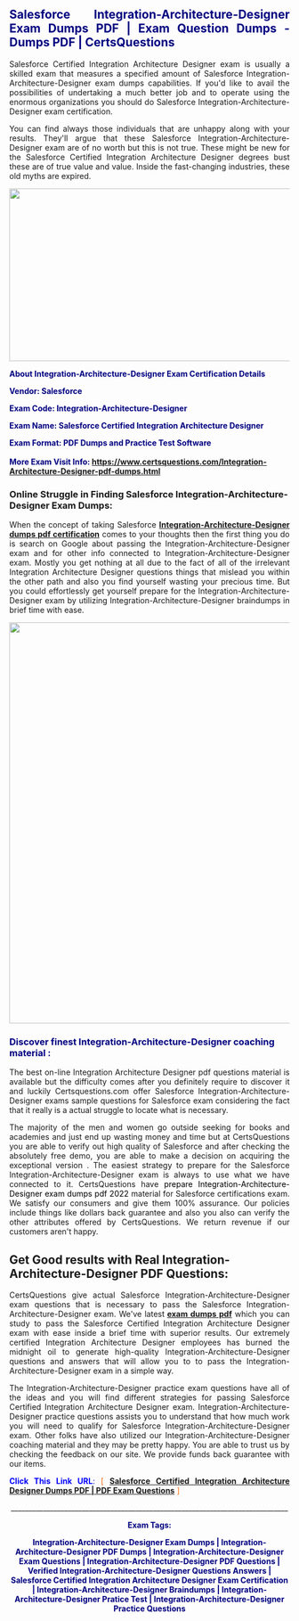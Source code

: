 <h2 style="text-align: justify;"><span style="color: #000080;">Salesforce Integration-Architecture-Designer Exam Dumps PDF | Exam Question Dumps - Dumps PDF | CertsQuestions</span></h2>
<p style="text-align: justify;">Salesforce Certified Integration Architecture Designer exam is usually a skilled exam that measures a specified amount of Salesforce  Integration-Architecture-Designer exam dumps capabilities. If you'd like to avail the possibilities of undertaking a much better job and to operate using the enormous organizations you should do Salesforce Integration-Architecture-Designer exam certification.</p>
<p style="text-align: justify;">You can find always those individuals that are unhappy along with your results. They'll argue that these Salesforce  Integration-Architecture-Designer exam are of no worth but this is not true. These might be new for the Salesforce Certified Integration Architecture Designer degrees bust these are of true value and value. Inside the fast-changing industries, these old myths are expired.</p>
<p><img style="display: block; margin-left: auto; margin-right: auto;" src="https://i.imgur.com/eaP4ae9.png" width="840" height="310" /></p>
<p><span style="color: #000080;"><strong>About Integration-Architecture-Designer Exam Certification Details</strong></span></p>
<p><span style="color: #000080;"><strong>Vendor: Salesforce<br /></strong></span></p>
<p><span style="color: #000080;"><strong>Exam Code: Integration-Architecture-Designer</strong></span></p>
<p><span style="color: #000080;"><strong>Exam Name: Salesforce Certified Integration Architecture Designer</strong></span></p>
<p><span style="color: #000080;"><strong>Exam Format: PDF Dumps and Practice Test Software<br /><br />More Exam Visit Info: <span style="color: #ff6600;"><a href="https://www.certsquestions.com/Integration-Architecture-Designer-pdf-dumps.html">https://www.certsquestions.com/Integration-Architecture-Designer-pdf-dumps.html</a></span></strong></span></p>
<h3>Online Struggle in Finding Salesforce Integration-Architecture-Designer Exam Dumps:</h3>
<p style="text-align: justify;">When the concept of taking Salesforce <a href="https://www.certsquestions.com/Integration-Architecture-Designer-pdf-dumps.html"><strong> Integration-Architecture-Designer dumps pdf certification</strong></a> comes to your thoughts then the first thing you do is search on Google about passing the Integration-Architecture-Designer exam and for other info connected to Integration-Architecture-Designer exam. Mostly you get nothing at all due to the fact of all of the irrelevant Integration Architecture Designer questions things that mislead you within the other path and also you find yourself wasting your precious time. But you could effortlessly get yourself prepare for the Integration-Architecture-Designer exam by utilizing Integration-Architecture-Designer braindumps in brief time with ease.</p>
<p><a href="https://www.certsquestions.com/Integration-Architecture-Designer-pdf-dumps.html"><img style="display: block; margin-left: auto; margin-right: auto;" src="https://i.imgur.com/pxhoKQ2.png" width="720" /></a></p>
<h3><span style="color: #000080;">Discover finest  Integration-Architecture-Designer coaching material :</span></h3>
<p style="text-align: justify;">The best on-line Integration Architecture Designer pdf questions material is available but the difficulty comes after you definitely require to discover it and luckily Certsquestions.com offer Salesforce Integration-Architecture-Designer exams sample questions for Salesforce  exam considering the fact that it really is a actual struggle to locate what is necessary.</p>
<p style="text-align: justify;">The majority of the men and women go outside seeking for books and academies and just end up wasting money and time but at CertsQuestions you are able to verify out high quality of Salesforce  and after checking the absolutely free demo, you are able to make a decision on acquiring the exceptional version . The easiest strategy to prepare for the Salesforce Integration-Architecture-Designer exam is always to use what we have connected to it. CertsQuestions have <span style="color: #000000;">prepare Integration-Architecture-Designer exam dumps pdf 2022</span> material for Salesforce certifications exam. We satisfy our consumers and give them 100% assurance. Our policies include things like dollars back guarantee and also you also can verify the other attributes offered by CertsQuestions. We return revenue if our customers aren't happy.</p>
<h2>Get Good results with Real Integration-Architecture-Designer PDF Questions:</h2>
<p style="text-align: justify;">CertsQuestions give actual Salesforce Integration-Architecture-Designer exam questions that is necessary to pass the Salesforce  Integration-Architecture-Designer exam. We've latest<strong>&nbsp;<a href="https://www.certsquestions.com/">exam dumps pdf</a></strong>&nbsp;which you can study to pass the Salesforce Certified Integration Architecture Designer exam with ease inside a brief time with superior results. Our extremely certified Integration Architecture Designer employees has burned the midnight oil to generate high-quality Integration-Architecture-Designer questions and answers that will allow you to to pass the Integration-Architecture-Designer exam in a simple way.</p>
<p style="text-align: justify;">The Integration-Architecture-Designer practice exam questions have all of the ideas and you will find different strategies for passing Salesforce Certified Integration Architecture Designer exam. Integration-Architecture-Designer practice questions assists you to understand that how much work you will need to qualify for Salesforce  Integration-Architecture-Designer exam. Other folks have also utilized our Integration-Architecture-Designer coaching material and they may be pretty happy. You are able to trust us by checking the feedback on our site. We provide funds back guarantee with our items.</p>
<p style="text-align: justify;"><span style="color: #0000ff;"><strong>Click This Link URL</strong>:</span> <span style="color: #ff6600;">[ <strong><a href="https://www.certsquestions.com/integration-architecture-designer-certification.html">Salesforce Certified Integration Architecture Designer Dumps PDF | PDF Exam Questions</a></strong> ]</span></p>
<p style="text-align: center;">______________________________________________________________________________</p>
<p style="text-align: center;"><span style="color: #000080;"><strong>Exam Tags:</strong></span></p>
<p style="text-align: center;"><span style="color: #000080;"><strong>Integration-Architecture-Designer Exam Dumps | Integration-Architecture-Designer PDF Dumps | Integration-Architecture-Designer Exam Questions | Integration-Architecture-Designer PDF Questions | Verified Integration-Architecture-Designer Questions Answers | Salesforce Certified Integration Architecture Designer Exam Certification | Integration-Architecture-Designer Braindumps | Integration-Architecture-Designer Pratice Test | Integration-Architecture-Designer Practice Questions</strong></span></p>
